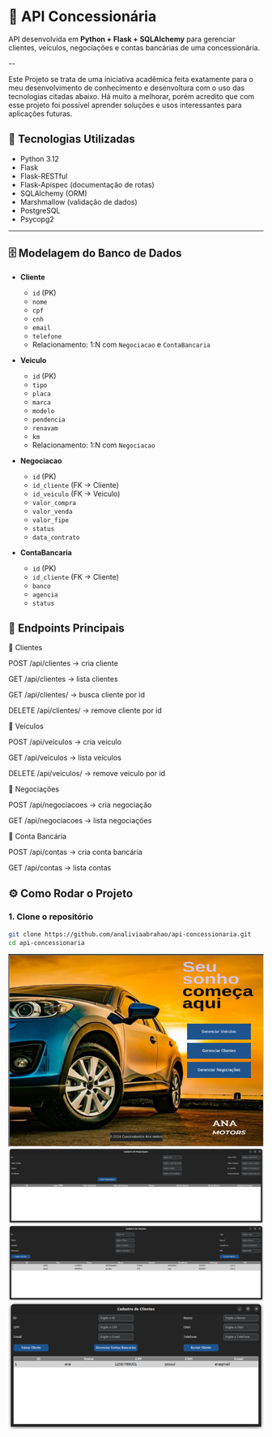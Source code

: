 # 🚗 API Concessionária

API desenvolvida em **Python + Flask + SQLAlchemy** para gerenciar clientes, veículos, negociações e contas bancárias de uma concessionária.

--

Este Projeto se trata de uma iniciativa acadêmica feita exatamente para o meu desenvolvimento de conhecimento e desenvoltura com o uso das tecnologias citadas abaixo. Há muito a melhorar, porém acredito que com esse projeto foi possível aprender soluções e usos interessantes para aplicações futuras.

## 📌 Tecnologias Utilizadas
- Python 3.12
- Flask
- Flask-RESTful
- Flask-Apispec (documentação de rotas)
- SQLAlchemy (ORM)
- Marshmallow (validação de dados)
- PostgreSQL
- Psycopg2

---

## 🗄️ Modelagem do Banco de Dados

- **Cliente**
  - `id` (PK)
  - `nome`
  - `cpf`
  - `cnh`
  - `email`
  - `telefone`
  - Relacionamento: 1:N com `Negociacao` e `ContaBancaria`

- **Veiculo**
  - `id` (PK)
  - `tipo`
  - `placa`
  - `marca`
  - `modelo`
  - `pendencia`
  - `renavam`
  - `km`
  - Relacionamento: 1:N com `Negociacao`

- **Negociacao**
  - `id` (PK)
  - `id_cliente` (FK → Cliente)
  - `id_veiculo` (FK → Veiculo)
  - `valor_compra`
  - `valor_venda`
  - `valor_fipe` 
  - `status`
  - `data_contrato`
  
- **ContaBancaria**
  - `id` (PK)
  - `id_cliente` (FK → Cliente)
  - `banco`
  - `agencia`
  - `status`

## 📌 Endpoints Principais
👤 Clientes

POST /api/clientes → cria cliente

GET /api/clientes → lista clientes

GET /api/clientes/<id> → busca cliente por id

DELETE /api/clientes/<id> → remove cliente por id

🚗 Veículos

POST /api/veiculos → cria veículo

GET /api/veiculos → lista veículos

DELETE /api/veiculos/<id> → remove veiculo por id

📑 Negociações

POST /api/negociacoes → cria negociação

GET /api/negociacoes → lista negociações

🏦 Conta Bancária

POST /api/contas → cria conta bancária

GET /api/contas → lista contas



## ⚙️ Como Rodar o Projeto

### 1. Clone o repositório
```bash
git clone https://github.com/analiviaabrahao/api-concessionaria.git
cd api-concessionaria
```


![Logo do projeto](https://github.com/analiviaabrahao/Concessionaria-API/blob/main/tela-principal.png)
![Logo do projeto](https://github.com/analiviaabrahao/Concessionaria-API/blob/main/Cap3.png)
![Logo do projeto](https://github.com/analiviaabrahao/Concessionaria-API/blob/main/Cap1.png)
![Logo do projeto](https://github.com/analiviaabrahao/Concessionaria-API/blob/main/Cap2.png)

